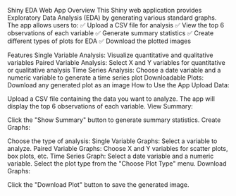 Shiny EDA Web App
Overview
This Shiny web application provides Exploratory Data Analysis (EDA) by generating various standard graphs. The app allows users to:
✅ Upload a CSV file for analysis
✅ View the top 6 observations of each variable
✅ Generate summary statistics
✅ Create different types of plots for EDA
✅ Download the plotted images

Features
Single Variable Analysis:
Visualize quantitative and qualitative variables
Paired Variable Analysis:
Select X and Y variables for quantitative or qualitative analysis
Time Series Analysis:
Choose a date variable and a numeric variable to generate a time series plot
Downloadable Plots:
Download any generated plot as an image
How to Use the App
Upload Data:

Upload a CSV file containing the data you want to analyze.
The app will display the top 6 observations of each variable.
View Summary:

Click the "Show Summary" button to generate summary statistics.
Create Graphs:

Choose the type of analysis:
Single Variable Graphs: Select a variable to analyze.
Paired Variable Graphs: Choose X and Y variables for scatter plots, box plots, etc.
Time Series Graph: Select a date variable and a numeric variable.
Select the plot type from the "Choose Plot Type" menu.
Download Graphs:

Click the "Download Plot" button to save the generated image.

